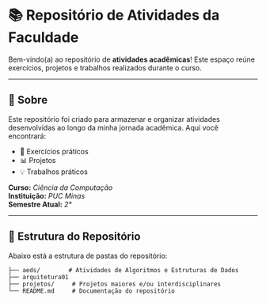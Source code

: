 # 📚 Repositório de Atividades da Faculdade

Bem-vindo(a) ao repositório de **atividades acadêmicas**! Este espaço reúne exercícios, projetos e trabalhos realizados durante o curso.

---

## 🏫 Sobre
Este repositório foi criado para armazenar e organizar atividades desenvolvidas ao longo da minha jornada acadêmica. Aqui você encontrará:
- 📝 Exercícios práticos
- 📊 Projetos
- 💡 Trabalhos práticos

**Curso:** *Ciência da Computação*  
**Instituição:** *PUC Minas*  
**Semestre Atual:** *2°*  

---

## 📁 Estrutura do Repositório

Abaixo está a estrutura de pastas do repositório:

```plaintext
├── aeds/        # Atividades de Algoritmos e Estruturas de Dados
├── arquitetura01
├── projetos/     # Projetos maiores e/ou interdisciplinares
└── README.md     # Documentação do repositório
